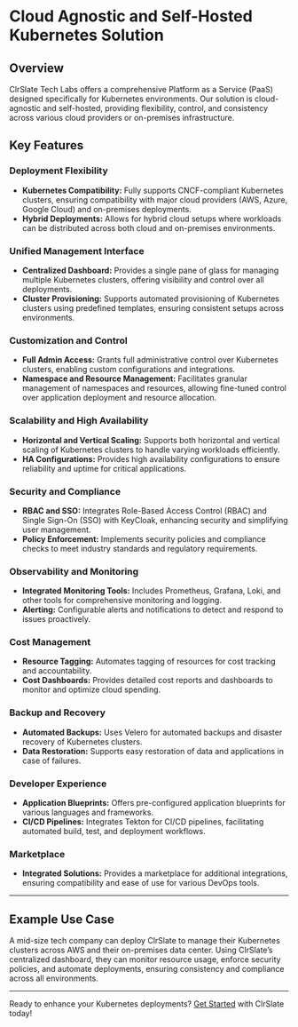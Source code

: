 # Cloud Agnostic and Self-Hosted Kubernetes Solution

## Overview

ClrSlate Tech Labs offers a comprehensive Platform as a Service (PaaS) designed specifically for Kubernetes environments. Our solution is cloud-agnostic and self-hosted, providing flexibility, control, and consistency across various cloud providers or on-premises infrastructure.

## Key Features

### Deployment Flexibility
- **Kubernetes Compatibility:** Fully supports CNCF-compliant Kubernetes clusters, ensuring compatibility with major cloud providers (AWS, Azure, Google Cloud) and on-premises deployments.
- **Hybrid Deployments:** Allows for hybrid cloud setups where workloads can be distributed across both cloud and on-premises environments.

### Unified Management Interface
- **Centralized Dashboard:** Provides a single pane of glass for managing multiple Kubernetes clusters, offering visibility and control over all deployments.
- **Cluster Provisioning:** Supports automated provisioning of Kubernetes clusters using predefined templates, ensuring consistent setups across environments.

### Customization and Control
- **Full Admin Access:** Grants full administrative control over Kubernetes clusters, enabling custom configurations and integrations.
- **Namespace and Resource Management:** Facilitates granular management of namespaces and resources, allowing fine-tuned control over application deployment and resource allocation.

### Scalability and High Availability
- **Horizontal and Vertical Scaling:** Supports both horizontal and vertical scaling of Kubernetes clusters to handle varying workloads efficiently.
- **HA Configurations:** Provides high availability configurations to ensure reliability and uptime for critical applications.

### Security and Compliance
- **RBAC and SSO:** Integrates Role-Based Access Control (RBAC) and Single Sign-On (SSO) with KeyCloak, enhancing security and simplifying user management.
- **Policy Enforcement:** Implements security policies and compliance checks to meet industry standards and regulatory requirements.

### Observability and Monitoring
- **Integrated Monitoring Tools:** Includes Prometheus, Grafana, Loki, and other tools for comprehensive monitoring and logging.
- **Alerting:** Configurable alerts and notifications to detect and respond to issues proactively.

### Cost Management
- **Resource Tagging:** Automates tagging of resources for cost tracking and accountability.
- **Cost Dashboards:** Provides detailed cost reports and dashboards to monitor and optimize cloud spending.

### Backup and Recovery
- **Automated Backups:** Uses Velero for automated backups and disaster recovery of Kubernetes clusters.
- **Data Restoration:** Supports easy restoration of data and applications in case of failures.

### Developer Experience
- **Application Blueprints:** Offers pre-configured application blueprints for various languages and frameworks.
- **CI/CD Pipelines:** Integrates Tekton for CI/CD pipelines, facilitating automated build, test, and deployment workflows.

### Marketplace
- **Integrated Solutions:** Provides a marketplace for additional integrations, ensuring compatibility and ease of use for various DevOps tools.

---

## Example Use Case

A mid-size tech company can deploy ClrSlate to manage their Kubernetes clusters across AWS and their on-premises data center. Using ClrSlate’s centralized dashboard, they can monitor resource usage, enforce security policies, and automate deployments, ensuring consistency and compliance across all environments.

---

Ready to enhance your Kubernetes deployments? [Get Started](#) with ClrSlate today!
